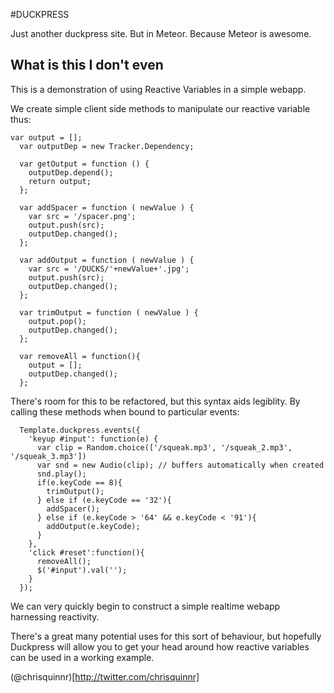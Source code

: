 #DUCKPRESS

Just another duckpress site. But in Meteor. Because Meteor is awesome.

## What is this I don't even

This is a demonstration of using Reactive Variables in a simple webapp. 

We create simple client side methods to manipulate our reactive variable thus: 


```
var output = [];
  var outputDep = new Tracker.Dependency;

  var getOutput = function () {
    outputDep.depend();
    return output;
  };

  var addSpacer = function ( newValue ) {
    var src = '/spacer.png';
    output.push(src);
    outputDep.changed();
  };

  var addOutput = function ( newValue ) {
    var src = '/DUCKS/'+newValue+'.jpg';
    output.push(src);
    outputDep.changed();
  };

  var trimOutput = function ( newValue ) {
    output.pop();
    outputDep.changed();
  };

  var removeAll = function(){
    output = [];
    outputDep.changed();
  };

```

There's room for this to be refactored, but this syntax aids legiblity. By calling these methods when bound to particular events:

```
  Template.duckpress.events({
    'keyup #input': function(e) {
      var clip = Random.choice(['/squeak.mp3', '/squeak_2.mp3', '/squeak_3.mp3'])
      var snd = new Audio(clip); // buffers automatically when created
      snd.play();
      if(e.keyCode == 8){
        trimOutput();
      } else if (e.keyCode == '32'){
        addSpacer();
      } else if (e.keyCode > '64' && e.keyCode < '91'){
        addOutput(e.keyCode);
      }
    },
    'click #reset':function(){
      removeAll();
      $('#input').val('');
    }
  });
```

We can very quickly begin to construct a simple realtime webapp harnessing reactivity. 

There's a great many potential uses for this sort of behaviour, but hopefully Duckpress will allow you to get your head around how reactive variables can be used in a working example.
  
(@chrisquinnr)[http://twitter.com/chrisquinnr]